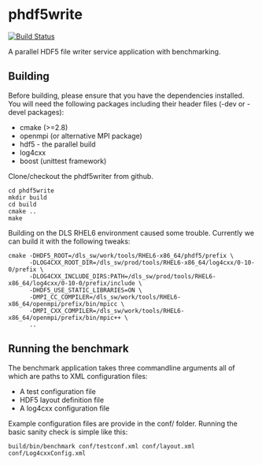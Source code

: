 phdf5write
==========
[![Build Status](https://travis-ci.org/ulrikpedersen/phdf5write.svg?branch=cmake)](https://travis-ci.org/ulrikpedersen/phdf5write)

A parallel HDF5 file writer service application with benchmarking.

Building
--------

Before building, please ensure that you have the dependencies installed. You will
need the following packages including their header files (-dev or -devel packages):

* cmake (>=2.8)
* openmpi (or alternative MPI package)
* hdf5 - the parallel build
* log4cxx
* boost (unittest framework)

Clone/checkout the phdf5writer from github.

    cd phdf5write
    mkdir build
    cd build
    cmake ..
    make

Building on the DLS RHEL6 environment caused some trouble. Currently we can build it with the following tweaks:

    cmake -DHDF5_ROOT=/dls_sw/work/tools/RHEL6-x86_64/phdf5/prefix \
          -DLOG4CXX_ROOT_DIR=/dls_sw/prod/tools/RHEL6-x86_64/log4cxx/0-10-0/prefix \
          -DLOG4CXX_INCLUDE_DIRS:PATH=/dls_sw/prod/tools/RHEL6-x86_64/log4cxx/0-10-0/prefix/include \
          -DHDF5_USE_STATIC_LIBRARIES=ON \
          -DMPI_CC_COMPILER=/dls_sw/work/tools/RHEL6-x86_64/openmpi/prefix/bin/mpicc \
          -DMPI_CXX_COMPILER=/dls_sw/work/tools/RHEL6-x86_64/openmpi/prefix/bin/mpic++ \
          ..

Running the benchmark
---------------------

The benchmark application takes three commandline arguments all of which are paths to XML configuration files:
* A test configuration file
* HDF5 layout definition file
* A log4cxx configuration file

Example configuration files are provide in the conf/ folder. Running the basic sanity check is simple like this:

    build/bin/benchmark conf/testconf.xml conf/layout.xml conf/Log4cxxConfig.xml


